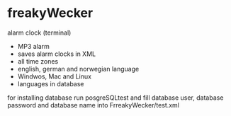 # freakyWecker
alarm clock (terminal)

- MP3 alarm
- saves alarm clocks in XML
- all time zones
- english, german and norwegian language
- Windwos, Mac and Linux
- languages in database

for installing database run posgreSQLtest
and fill database user, database password and database name into FrreakyWecker/test.xml
